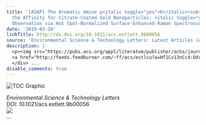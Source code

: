 ```yaml
---
title: '[ASAP] The Aromatic Amine p<italic toggle="yes">K</italic><sub>a</sub> Determines
  the Affinity for Citrate-Coated Gold Nanoparticles: <italic toggle="yes">In Situ</italic>
  Observation via Hot Spot-Normalized Surface-Enhanced Raman Spectroscopy'
date: '2019-03-28'
linkTitle: http://dx.doi.org/10.1021/acs.estlett.9b00056
source: 'Environmental Science & Technology Letters: Latest Articles (ACS Publications)'
description: |-
  <p><img src="https://pubs.acs.org/appl/literatum/publisher/achs/journals/content/estlcu/0/estlcu.ahead-of-print/acs.estlett.9b00056/20190328/images/medium/ez-2019-00056m_0001.gif" alt="TOC Graphic"/></p><div><cite>Environmental Science & Technology Letters</cite></div><div>DOI: 10.1021/acs.estlett.9b00056</div><div class="feedflare">
  <a href="http://feeds.feedburner.com/~ff/acs/estlcu?a=Hf1Cv13nCc4:OXrkUu2ebr0:yIl2AUoC8zA"><img src="http://feeds.feedburner.com/~ff/acs/estlcu?d=yIl2AUoC8zA" border="0"></img></a>
  </div> ...
disable_comments: true
---
```

<p><img src="https://pubs.acs.org/appl/literatum/publisher/achs/journals/content/estlcu/0/estlcu.ahead-of-print/acs.estlett.9b00056/20190328/images/medium/ez-2019-00056m_0001.gif" alt="TOC Graphic"/></p><div><cite>Environmental Science & Technology Letters</cite></div><div>DOI: 10.1021/acs.estlett.9b00056</div><div class="feedflare">
<a href="http://feeds.feedburner.com/~ff/acs/estlcu?a=Hf1Cv13nCc4:OXrkUu2ebr0:yIl2AUoC8zA"><img src="http://feeds.feedburner.com/~ff/acs/estlcu?d=yIl2AUoC8zA" border="0"></img></a>
</div> ...